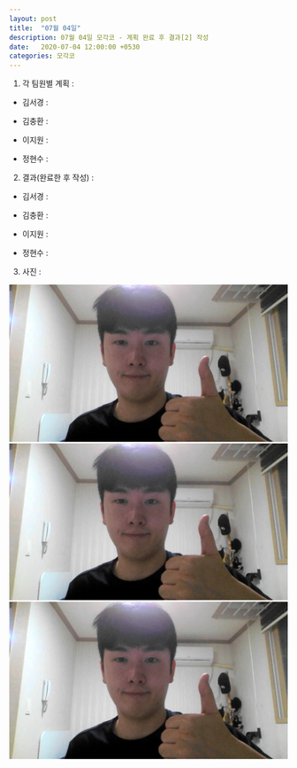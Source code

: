 ```yaml
---
layout: post
title:  "07월 04일"
description: 07월 04일 모각코 - 계획 완료 후 결과[2] 작성
date:   2020-07-04 12:00:00 +0530
categories: 모각코
---
```


1) 각 팀원별 계획 :

- 김서경 :

- 김충환 : 

- 이지원 :

- 정현수 :



2) 결과(완료한 후 작성) : 

- 김서경 :

- 김충환 : 

- 이지원 :

- 정현수 :



3) 사진 :


<img src="./WIN_20200704_05_06_50_Pro.jpg">
<img src="./WIN_20200704_05_06_50_Pro.jpg">
<img src="./WIN_20200704_05_06_50_Pro.jpg">
